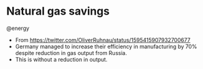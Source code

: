 # Natural gas savings
@energy

* From https://twitter.com/OliverRuhnau/status/1595415907932700677
* Germany managed to increase their efficiency in manufacturing by 70% despite reduction in gas output from Russia.
* This is without a reduction in output.
